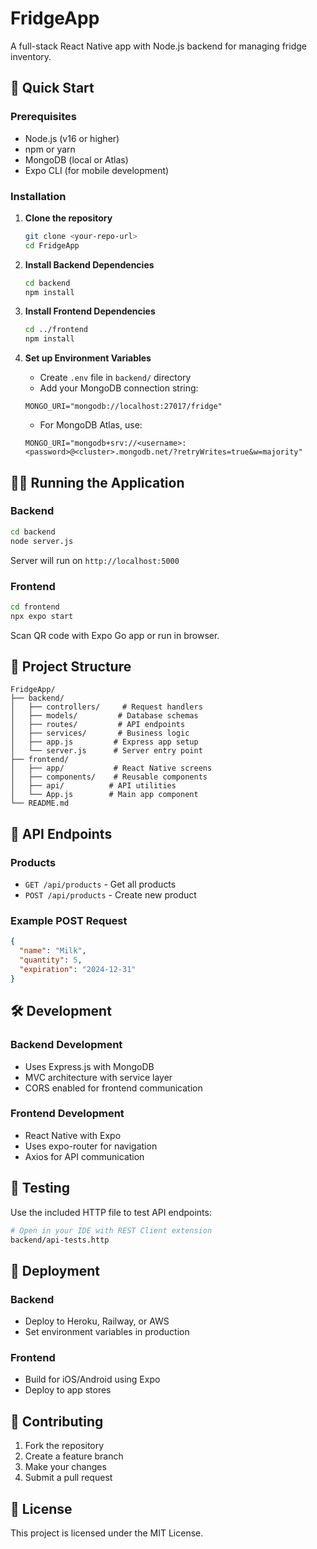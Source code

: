# FridgeApp

A full-stack React Native app with Node.js backend for managing fridge inventory.

## 🚀 Quick Start

### Prerequisites
- Node.js (v16 or higher)
- npm or yarn
- MongoDB (local or Atlas)
- Expo CLI (for mobile development)

### Installation



1. **Clone the repository**
   ```bash
   git clone <your-repo-url>
   cd FridgeApp
   ```

2. **Install Backend Dependencies**
   ```bash
   cd backend
   npm install
   ```

3. **Install Frontend Dependencies**
   ```bash
   cd ../frontend
   npm install
   ```

4. **Set up Environment Variables**
   - Create `.env` file in `backend/` directory
   - Add your MongoDB connection string:
   ```
   MONGO_URI="mongodb://localhost:27017/fridge"
   ```
   - For MongoDB Atlas, use:
   ```
   MONGO_URI="mongodb+srv://<username>:<password>@<cluster>.mongodb.net/?retryWrites=true&w=majority"
   ```

## 🏃‍♂️ Running the Application

### Backend
```bash
cd backend
node server.js
```
Server will run on `http://localhost:5000`

### Frontend
```bash
cd frontend
npx expo start
```
Scan QR code with Expo Go app or run in browser.

## 📁 Project Structure

```
FridgeApp/
├── backend/
│   ├── controllers/     # Request handlers
│   ├── models/         # Database schemas
│   ├── routes/         # API endpoints
│   ├── services/       # Business logic
│   ├── app.js         # Express app setup
│   └── server.js      # Server entry point
├── frontend/
│   ├── app/           # React Native screens
│   ├── components/    # Reusable components
│   ├── api/          # API utilities
│   └── App.js        # Main app component
└── README.md
```

## 🔧 API Endpoints

### Products
- `GET /api/products` - Get all products
- `POST /api/products` - Create new product

### Example POST Request
```json
{
  "name": "Milk",
  "quantity": 5,
  "expiration": "2024-12-31"
}
```

## 🛠️ Development

### Backend Development
- Uses Express.js with MongoDB
- MVC architecture with service layer
- CORS enabled for frontend communication

### Frontend Development
- React Native with Expo
- Uses expo-router for navigation
- Axios for API communication

## 📱 Testing

Use the included HTTP file to test API endpoints:
```bash
# Open in your IDE with REST Client extension
backend/api-tests.http
```

## 🚀 Deployment

### Backend
- Deploy to Heroku, Railway, or AWS
- Set environment variables in production

### Frontend
- Build for iOS/Android using Expo
- Deploy to app stores

## 🤝 Contributing

1. Fork the repository
2. Create a feature branch
3. Make your changes
4. Submit a pull request

## 📄 License

This project is licensed under the MIT License.
